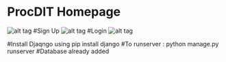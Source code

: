 # ProcDIT Homepage
![alt tag](https://i.ibb.co/v4cgHt8/Screenshot-2023-07-24-114136.png)
#Sign Up 
![alt tag](https://i.ibb.co/TgtVxWk/Screenshot-2023-07-24-114208.png)
#Login
![alt tag](https://i.ibb.co/1qXxt4g/Screenshot-2023-07-24-114241.png)

#Install Djaqngo using pip install django
#To runserver : python manage.py runserver 
#Database already added 
